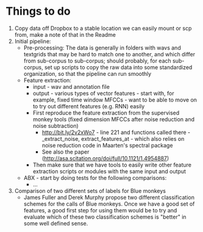 # Things to do

1. Copy data off Dropbox to a stable location we can easily mount or scp from, make a note of that in the Readme
2. Initial pipeline:
    - Pre-processing: The data is generally in folders with wavs and textgrids that may be hard to match one to another, and which differ from sub-corpus to sub-corpus; should probably, for each sub-corpus, set up scripts to copy the raw data into some standardized organization, so that the pipeline can run smoothly
    - Feature extraction:
        - input - wav and annotation file
        - output - various types of vector features - start with, for example, fixed time window MFCCs - want to be able to move on to try out different features (e.g. RNN) easily
        - First reproduce the feature extraction from the supervised monkey tools (fixed dimension MFCCs after noise reduction and noise subtraction)
            - http://bit.ly/2v2xWo7 - line 221 and functions called there - _extract_noise, extract_features_at - which also relies on noise reduction code in Maarten's spectral package
            - See also the paper (http://asa.scitation.org/doi/full/10.1121/1.4954887)
        - Then make sure that we have tools to easily write other feature extraction scripts or modules with the same input and output
    - ABX - start by doing tests for the following comparisons:
      - ...
3. Comparison of two different sets of labels for Blue monkeys
    - James Fuller and Derek Murphy propose two different classification schemes for the calls of Blue monkeys. Once we have a good set of features, a good first step for using them would be to try and evaluate which of these two classification schemes is "better" in some well defined sense.
